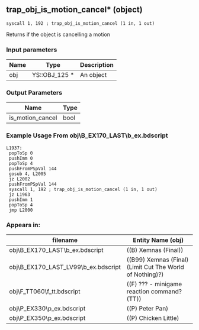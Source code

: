 ## trap_obj_is_motion_cancel* (object)

`syscall 1, 192 ; trap_obj_is_motion_cancel (1 in, 1 out)`

Returns if the object is cancelling a motion

### Input parameters
| Name | Type | Description
|------|------|------------
| obj   | YS::OBJ_125 *   | An object


### Output Parameters
| Name | Type
|------|-----
| is_motion_cancel   | bool   
### Example Usage From obj\B_EX170_LAST\b_ex.bdscript
```plaintext
L1937:
 popToSp 0
 pushImm 0
 popToSp 4
 pushFromPSpVal 144
 gosub 4, L2005
 jz L2002
 pushFromPSpVal 144
 syscall 1, 192 ; trap_obj_is_motion_cancel (1 in, 1 out)
 jz L1963
 pushImm 1
 popToSp 4
 jmp L2000
```


### Appears in:
| filename | Entity Name (obj)
|----------|-------------
| obj\B_EX170_LAST\b_ex.bdscript       | ((B) Xemnas (Final))          
| obj\B_EX170_LAST_LV99\b_ex.bdscript       | ((B99) Xemnas (Final) (Limit Cut The World of Nothing)?)          
| obj\F_TT060\f_tt.bdscript       | ((F) ??? - minigame reaction command? (TT))          
| obj\P_EX330\p_ex.bdscript       | ((P) Peter Pan)          
| obj\P_EX350\p_ex.bdscript       | ((P) Chicken Little)          




